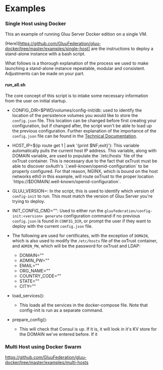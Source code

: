 # Examples

### Single Host using Docker

This an example of running Gluu Server Docker edition on a single VM.

(Here)[https://github.com/GluuFederation/gluu-docker/tree/master/examples/single-host] are the instructions to deploy a stand-alone instance with a bash script.

What follows is a thorough explanation of the process we used to make launching a stand-alone instance repeatable, modular and consistent. Adjustments can be made on your part.

#### run_all.sh

The core concept of this script is to intake some necessary information from the user on initial startup.

- CONFIG_DIR=$PWD/volumes/config-init/db: used to identify the location of the persistence volumes you would like to store the `config.json` file. This location can be changed before first creating your configuration, but if changed after, the script won't be able to load up the previous configuration. Further explanation of the importance of the `config.json` file can be found in the [Technical Documentation](./technical.md).

- HOST_IP=$(ip route get 1 | awk '{print $NF;exit}'): This variable automatically pulls the current host IP address. This variable, along with DOMAIN variable, are used to populate the `/etc/hosts` file of the oxTrust container. This is necessary due to the fact that oxTrust must be able to discover oxAuth's `/.well-known/openid-configuration` to be properly configured. For that reason, NGINX, which is bound on the host networks eth0 in this example, will route oxTrust to the proper location `https://$DOMAIN/.well-known/openid-configuration`.

- GLUU_VERSION=<version>: In the script, this is used to identify which version of `config-init` to run. This must match the version of Gluu Server you're trying to deploy.

- INIT_CONFIG_CMD="": Used to either run the `gluufederation/config-init:<version> generate` configuration command if no previous `config.json` is found in `CONFIG_DIR`, or prompt the user if they want to deploy with the current `config.json` file.

- The following are used for certificates, with the exception of `DOMAIN`, which is also used to modify the `/etc/hosts` file of the oxTrust container, and `ADMIN_PW`, which will be the password for oxTrust and LDAP:

    - DOMAIN=""
    - ADMIN_PW=""
    - EMAIL=""
    - ORG_NAME=""
    - COUNTRY_CODE=""
    - STATE=""
    - CITY=""

- load_services(): 

    - This loads all the services in the docker-compose file. Note that config-init is run as a separate command.

- prepare_config():
    
    - This will check that Consul is up. If it is, it will look in it's KV store for the DOMAIN we've entered before. If it

### Multi Host using Docker Swarm

https://github.com/GluuFederation/gluu-docker/tree/master/examples/multi-hosts
